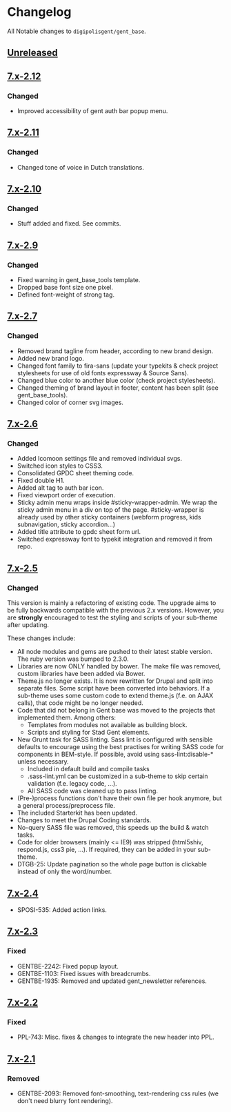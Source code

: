 # Changelog
All Notable changes to `digipolisgent/gent_base`.




## [Unreleased]

## [7.x-2.12]
### Changed

* Improved accessibility of gent auth bar popup menu.

## [7.x-2.11]
### Changed

* Changed tone of voice in Dutch translations.

## [7.x-2.10]
### Changed

* Stuff added and fixed. See commits.

## [7.x-2.9]
### Changed

* Fixed warning in gent_base_tools template.
* Dropped base font size one pixel.
* Defined font-weight of strong tag.

## [7.x-2.7]
### Changed

* Removed brand tagline from header, according to new brand design.
* Added new brand logo.
* Changed font family to fira-sans (update your typekits & check project stylesheets for use of old fonts expressway & Source Sans).
* Changed blue color to another blue color (check project stylesheets).
* Changed theming of brand layout in footer, content has been split (see gent_base_tools).
* Changed color of corner svg images.


## [7.x-2.6]
### Changed

* Added Icomoon settings file and removed individual svgs.
* Switched icon styles to CSS3.
* Consolidated GPDC sheet theming code.
* Fixed double H1.
* Added alt tag to auth bar icon.
* Fixed viewport order of execution.
* Sticky admin menu wraps inside #sticky-wrapper-admin.
   We wrap the sticky admin menu in a div on top of the page. #sticky-wrapper is already used by other
   sticky containers (webform progress, kids subnavigation, sticky accordion...)
* Added title attribute to gpdc sheet form url.
* Switched expressway font to typekit integration and removed it from repo.


## [7.x-2.5]
### Changed
This version is mainly a refactoring of existing code. The upgrade aims to be fully backwards compatible with the 
previous 2.x versions. 
However, you are **strongly** encouraged to test the styling and scripts of your sub-theme after updating. 

These changes include:
* All node modules and gems are pushed to their latest stable version. The ruby version was bumped to 2.3.0.
* Libraries are now ONLY handled by bower. The make file was removed, custom libraries have been added via Bower.
* Theme.js no longer exists. It is now rewritten for Drupal and split into separate files. Some script have been 
   converted into behaviors. If a sub-theme uses some custom code to extend theme.js (f.e. on AJAX calls), that code 
   might be no longer needed. 
* Code that did not belong in Gent base was moved to the projects that implemented them. Among others:
  * Templates from modules not available as building block.
  * Scripts and styling for Stad Gent elements.
* New Grunt task for SASS linting. Sass lint is configured with sensible defaults to encourage using the best practises
  for writing SASS code for components in BEM-style. If possible, avoid using sass-lint:disable-* unless necessary.
  * Included in default build and compile tasks
  * .sass-lint.yml can be customized in a sub-theme to skip certain validation (f.e. legacy code, ...).
  * All SASS code was cleaned up to pass linting.
* (Pre-)process functions don't have their own file per hook anymore, but a general process/preprocess file.
* The included Starterkit has been updated.
* Changes to meet the Drupal Coding standards.
* No-query SASS file was removed, this speeds up the build & watch tasks.
* Code for older browsers (mainly <= IE9) was stripped (html5shiv, respond.js, css3 pie, ...). If required, they can be
  added in your sub-theme.
* DTGB-25: Update pagination so the whole page button is clickable instead of only the word/number.



## [7.x-2.4]
* SPOSI-535: Added action links.



## [7.x-2.3]
### Fixed
* GENTBE-2242: Fixed popup layout.
* GENTBE-1103: Fixed issues with breadcrumbs.
* GENTBE-1935: Removed and updated gent_newsletter references.



## [7.x-2.2]
### Fixed
* PPL-743: Misc. fixes & changes to integrate the new header into PPL.



## [7.x-2.1]
### Removed
* GENTBE-2093: Removed font-smoothing, text-rendering css rules (we don't need blurry font rendering).


[Unreleased]: https://github.com/StadGent/drupal_theme_gent-base/compare/7.x-2.x...7.x-2.x-dev
[7.x-2.12]: https://github.com/StadGent/drupal_theme_gent-base/compare/7.x-2.11...7.x-2.12
[7.x-2.11]: https://github.com/StadGent/drupal_theme_gent-base/compare/7.x-2.10...7.x-2.11
[7.x-2.10]: https://github.com/StadGent/drupal_theme_gent-base/compare/7.x-2.9...7.x-2.10
[7.x-2.9]: https://github.com/StadGent/drupal_theme_gent-base/compare/7.x-2.8...7.x-2.9
[7.x-2.8]: https://github.com/StadGent/drupal_theme_gent-base/compare/7.x-2.7...7.x-2.8
[7.x-2.7]: https://github.com/StadGent/drupal_theme_gent-base/compare/7.x-2.6...7.x-2.7
[7.x-2.6]: https://github.com/StadGent/drupal_theme_gent-base/compare/7.x-2.5...7.x-2.6
[7.x-2.5]: https://github.com/StadGent/drupal_theme_gent-base/compare/7.x-2.4...7.x-2.5
[7.x-2.4]: https://github.com/StadGent/drupal_theme_gent-base/compare/7.x-2.3...7.x-2.4
[7.x-2.3]: https://github.com/StadGent/drupal_theme_gent-base/compare/7.x-2.2...7.x-2.3
[7.x-2.2]: https://github.com/StadGent/drupal_theme_gent-base/compare/7.x-2.1...7.x-2.2
[7.x-2.1]: https://github.com/StadGent/drupal_theme_gent-base/tree/7.x-2.1

